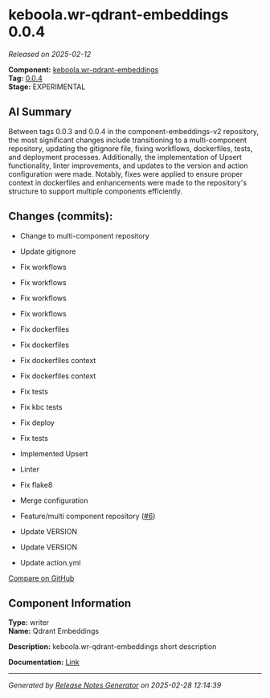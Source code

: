 # keboola.wr-qdrant-embeddings 0.0.4

_Released on 2025-02-12_

**Component:** [keboola.wr-qdrant-embeddings](https://github.com/keboola/component-embeddings-v2)  
**Tag:** [0.0.4](https://github.com/keboola/component-embeddings-v2/releases/tag/0.0.4)  
**Stage:** EXPERIMENTAL  


## AI Summary
Between tags 0.0.3 and 0.0.4 in the component-embeddings-v2 repository, the most significant changes include transitioning to a multi-component repository, updating the gitignore file, fixing workflows, dockerfiles, tests, and deployment processes. Additionally, the implementation of Upsert functionality, linter improvements, and updates to the version and action configuration were made. Notably, fixes were applied to ensure proper context in dockerfiles and enhancements were made to the repository's structure to support multiple components efficiently.



## Changes (commits):


- Change to multi-component repository 
  



- Update gitignore 
  



- Fix workflows 
  



- Fix workflows 
  



- Fix workflows 
  



- Fix workflows 
  



- Fix dockerfiles 
  



- Fix dockerfiles 
  



- Fix dockerfiles context 
  



- Fix dockerfiles context 
  



- Fix tests 
  



- Fix kbc tests 
  



- Fix deploy 
  



- Fix tests 
  



- Implemented Upsert 
  



- Linter 
  



- Fix flake8 
  



- Merge configuration 
  



- Feature/multi component repository ([#6](https://github.com/keboola/component-embeddings-v2/pull/6))
  



- Update VERSION 
  



- Update VERSION 
  



- Update action.yml 
  



[Compare on GitHub](https://github.com/component-embeddings-v2/compare/0.0.3...0.0.4)



## Component Information
**Type:** writer  
**Name:** Qdrant Embeddings  

**Description:** keboola.wr-qdrant-embeddings short description  


**Documentation:** [Link](https://github.com/keboola/component-embeddings-v2/blob/master/README.md)  



---
_Generated by [Release Notes Generator](https://github.com/keboola/release-notes-generator) on 2025-02-28 12:14:39_ 